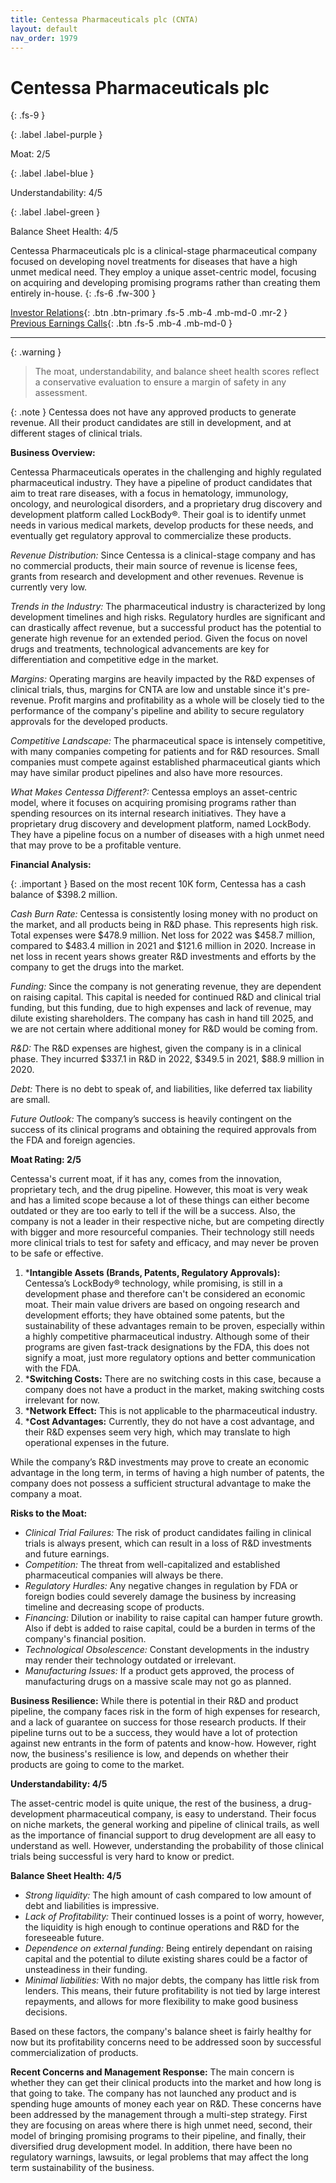 ```yaml
---
title: Centessa Pharmaceuticals plc (CNTA)
layout: default
nav_order: 1979
---
```


# Centessa Pharmaceuticals plc
{: .fs-9 }

{: .label .label-purple }

Moat: 2/5

{: .label .label-blue }

Understandability: 4/5

{: .label .label-green }

Balance Sheet Health: 4/5

Centessa Pharmaceuticals plc is a clinical-stage pharmaceutical company focused on developing novel treatments for diseases that have a high unmet medical need. They employ a unique asset-centric model, focusing on acquiring and developing promising programs rather than creating them entirely in-house.
{: .fs-6 .fw-300 }

[Investor Relations](https://www.google.com/search?q=CNTA+investor+relations){: .btn .btn-primary .fs-5 .mb-4 .mb-md-0 .mr-2 }
[Previous Earnings Calls](https://discountingcashflows.com/company/CNTA/transcripts/){: .btn .fs-5 .mb-4 .mb-md-0 }

---

{: .warning }
>The moat, understandability, and balance sheet health scores reflect a conservative evaluation to ensure a margin of safety in any assessment.



{: .note }
Centessa does not have any approved products to generate revenue. All their product candidates are still in development, and at different stages of clinical trials.

**Business Overview:**

Centessa Pharmaceuticals operates in the challenging and highly regulated pharmaceutical industry. They have a pipeline of product candidates that aim to treat rare diseases, with a focus in hematology, immunology, oncology, and neurological disorders, and a proprietary drug discovery and development platform called LockBody®. Their goal is to identify unmet needs in various medical markets, develop products for these needs, and eventually get regulatory approval to commercialize these products.

*Revenue Distribution:* Since Centessa is a clinical-stage company and has no commercial products, their main source of revenue is license fees, grants from research and development and other revenues. Revenue is currently very low.

*Trends in the Industry:* The pharmaceutical industry is characterized by long development timelines and high risks. Regulatory hurdles are significant and can drastically affect revenue, but a successful product has the potential to generate high revenue for an extended period. Given the focus on novel drugs and treatments, technological advancements are key for differentiation and competitive edge in the market.

*Margins:* Operating margins are heavily impacted by the R&D expenses of clinical trials, thus, margins for CNTA are low and unstable since it's pre-revenue. Profit margins and profitability as a whole will be closely tied to the performance of the company's pipeline and ability to secure regulatory approvals for the developed products.

*Competitive Landscape:* The pharmaceutical space is intensely competitive, with many companies competing for patients and for R&D resources. Small companies must compete against established pharmaceutical giants which may have similar product pipelines and also have more resources.

*What Makes Centessa Different?:*  Centessa employs an asset-centric model, where it focuses on acquiring promising programs rather than spending resources on its internal research initiatives. They have a proprietary drug discovery and development platform, named LockBody. They have a pipeline focus on a number of diseases with a high unmet need that may prove to be a profitable venture.

**Financial Analysis:**

{: .important }
Based on the most recent 10K form, Centessa has a cash balance of $398.2 million.

*Cash Burn Rate:* Centessa is consistently losing money with no product on the market, and all products being in R&D phase. This represents high risk. Total expenses were $478.9 million. Net loss for 2022 was $458.7 million, compared to $483.4 million in 2021 and $121.6 million in 2020. Increase in net loss in recent years shows greater R&D investments and efforts by the company to get the drugs into the market.

*Funding:* Since the company is not generating revenue, they are dependent on raising capital. This capital is needed for continued R&D and clinical trial funding, but this funding, due to high expenses and lack of revenue, may dilute existing shareholders. The company has cash in hand till 2025, and we are not certain where additional money for R&D would be coming from.

*R&D:* The R&D expenses are highest, given the company is in a clinical phase. They incurred $337.1 in R&D in 2022, $349.5 in 2021, $88.9 million in 2020.

*Debt:* There is no debt to speak of, and liabilities, like deferred tax liability are small.

*Future Outlook:* The company’s success is heavily contingent on the success of its clinical programs and obtaining the required approvals from the FDA and foreign agencies.

**Moat Rating: 2/5**

Centessa's current moat, if it has any, comes from the innovation, proprietary tech, and the drug pipeline. However, this moat is very weak and has a limited scope because a lot of these things can either become outdated or they are too early to tell if the will be a success. Also, the company is not a leader in their respective niche, but are competing directly with bigger and more resourceful companies. Their technology still needs more clinical trials to test for safety and efficacy, and may never be proven to be safe or effective.

1.  ***Intangible Assets (Brands, Patents, Regulatory Approvals):** Centessa’s LockBody® technology, while promising, is still in a development phase and therefore can't be considered an economic moat. Their main value drivers are based on ongoing research and development efforts; they have obtained some patents, but the sustainability of these advantages remain to be proven, especially within a highly competitive pharmaceutical industry. Although some of their programs are given fast-track designations by the FDA, this does not signify a moat, just more regulatory options and better communication with the FDA.
2.  ***Switching Costs:** There are no switching costs in this case, because a company does not have a product in the market, making switching costs irrelevant for now.
3.  ***Network Effect:** This is not applicable to the pharmaceutical industry.
4.  ***Cost Advantages:** Currently, they do not have a cost advantage, and their R&D expenses seem very high, which may translate to high operational expenses in the future.

While the company’s R&D investments may prove to create an economic advantage in the long term, in terms of having a high number of patents, the company does not possess a sufficient structural advantage to make the company a moat.

**Risks to the Moat:**

*   *Clinical Trial Failures:* The risk of product candidates failing in clinical trials is always present, which can result in a loss of R&D investments and future earnings.
*    *Competition:* The threat from well-capitalized and established pharmaceutical companies will always be there.
*   *Regulatory Hurdles:* Any negative changes in regulation by FDA or foreign bodies could severely damage the business by increasing timeline and decreasing scope of products.
*  *Financing:* Dilution or inability to raise capital can hamper future growth. Also if debt is added to raise capital, could be a burden in terms of the company's financial position.
*   *Technological Obsolescence:* Constant developments in the industry may render their technology outdated or irrelevant.
*   *Manufacturing Issues:* If a product gets approved, the process of manufacturing drugs on a massive scale may not go as planned.

**Business Resilience:**
While there is potential in their R&D and product pipeline, the company faces risk in the form of high expenses for research, and a lack of guarantee on success for those research products. If their pipeline turns out to be a success, they would have a lot of protection against new entrants in the form of patents and know-how. However, right now, the business's resilience is low, and depends on whether their products are going to come to the market.

**Understandability: 4/5**

The asset-centric model is quite unique, the rest of the business, a drug-development pharmaceutical company, is easy to understand. Their focus on niche markets, the general working and pipeline of clinical trails, as well as the importance of financial support to drug development are all easy to understand as well. However, understanding the probability of those clinical trials being successful is very hard to know or predict.

**Balance Sheet Health: 4/5**

*   *Strong liquidity:* The high amount of cash compared to low amount of debt and liabilities is impressive.
*   *Lack of Profitability:* Their continued losses is a point of worry, however, the liquidity is high enough to continue operations and R&D for the foreseeable future.
*  *Dependence on external funding:* Being entirely dependant on raising capital and the potential to dilute existing shares could be a factor of unsteadiness in their funding.
*   *Minimal liabilities:* With no major debts, the company has little risk from lenders. This means, their future profitability is not tied by large interest repayments, and allows for more flexibility to make good business decisions.

Based on these factors, the company's balance sheet is fairly healthy for now but its profitability concerns need to be addressed soon by successful commercialization of products.

**Recent Concerns and Management Response:**
The main concern is whether they can get their clinical products into the market and how long is that going to take. The company has not launched any product and is spending huge amounts of money each year on R&D. These concerns have been addressed by the management through a multi-step strategy. First they are focusing on areas where there is high unmet need, second, their model of bringing promising programs to their pipeline, and finally, their diversified drug development model. In addition, there have been no regulatory warnings, lawsuits, or legal problems that may affect the long term sustainability of the business.

